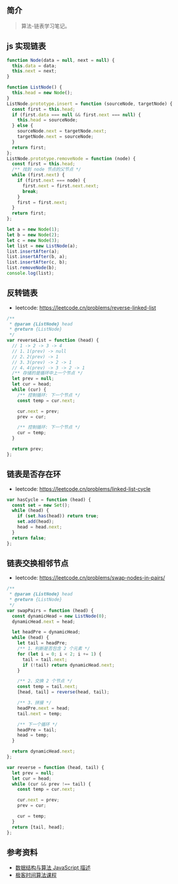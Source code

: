 ## 简介

> 算法-链表学习笔记。

## js 实现链表

```js
function Node(data = null, next = null) {
  this.data = data;
  this.next = next;
}

function ListNode() {
  this.head = new Node();
}
ListNode.prototype.insert = function (sourceNode, targetNode) {
  const first = this.head;
  if (first.data === null && first.next === null) {
    this.head = sourceNode;
  } else {
    sourceNode.next = targetNode.next;
    targetNode.next = sourceNode;
  }
  return first;
};
ListNode.prototype.removeNode = function (node) {
  const first = this.head;
  /** 找到 node 节点的父节点 */
  while (first.next) {
    if (first.next === node) {
      first.next = first.next.next;
      break;
    }
    first = first.next;
  }
  return first;
};

let a = new Node(1);
let b = new Node(2);
let c = new Node(3);
let list = new ListNode(a);
list.insertAfter(a);
list.insertAfter(b, a);
list.insertAfter(c, b);
list.removeNode(b);
console.log(list);
```

## 反转链表

- leetcode: https://leetcode.cn/problems/reverse-linked-list

```js
/**
 * @param {ListNode} head
 * @return {ListNode}
 */
var reverseList = function (head) {
  // 1 -> 2 -> 3 -> 4
  // 1、1(prev) -> null
  // 2、2(prev) -> 1
  // 3、3(prev) -> 2 -> 1
  // 4、4(prev) -> 3 -> 2 -> 1
  /** 存储的是循环中上一个节点 */
  let prev = null;
  let cur = head;
  while (cur) {
    /** 控制循环: 下一个节点 */
    const temp = cur.next;

    cur.next = prev;
    prev = cur;

    /** 控制循环: 下一个节点 */
    cur = temp;
  }

  return prev;
};
```

## 链表是否存在环

- leetcode: https://leetcode.cn/problems/linked-list-cycle

```js
var hasCycle = function (head) {
  const set = new Set();
  while (head) {
    if (set.has(head)) return true;
    set.add(head);
    head = head.next;
  }
  return false;
};
```

## 链表交换相邻节点

- leetcode: https://leetcode.cn/problems/swap-nodes-in-pairs/

```js
/**
 * @param {ListNode} head
 * @return {ListNode}
 */
var swapPairs = function (head) {
  const dynamicHead = new ListNode(0);
  dynamicHead.next = head;

  let headPre = dynamicHead;
  while (head) {
    let tail = headPre;
    /** 1、判断是否包含 2 个元素 */
    for (let i = 0; i < 2; i += 1) {
      tail = tail.next;
      if (!tail) return dynamicHead.next;
    }

    /** 2、交换 2 个节点 */
    const temp = tail.next;
    [head, tail] = reverse(head, tail);

    /** 3、拼接 */
    headPre.next = head;
    tail.next = temp;

    /** 下一个循环 */
    headPre = tail;
    head = temp;
  }

  return dynamicHead.next;
};

var reverse = function (head, tail) {
  let prev = null;
  let cur = head;
  while (cur && prev !== tail) {
    const temp = cur.next;

    cur.next = prev;
    prev = cur;

    cur = temp;
  }
  return [tail, head];
};
```

## 参考资料

- [数据结构与算法 JavaScript 描述](https://book.douban.com/subject/25945449/)
- [极客时间算法课程](https://time.geekbang.org/course/intro/100019701)
